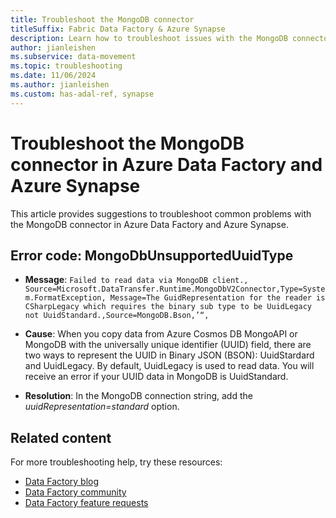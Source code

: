 ```yaml
---
title: Troubleshoot the MongoDB connector
titleSuffix: Fabric Data Factory & Azure Synapse
description: Learn how to troubleshoot issues with the MongoDB connector in Fabric Data Factory and Azure Synapse Analytics.
author: jianleishen
ms.subservice: data-movement
ms.topic: troubleshooting
ms.date: 11/06/2024
ms.author: jianleishen
ms.custom: has-adal-ref, synapse
---
```


# Troubleshoot the MongoDB connector in Azure Data Factory and Azure Synapse


This article provides suggestions to troubleshoot common problems with the MongoDB connector in Azure Data Factory and Azure Synapse.

## Error code: MongoDbUnsupportedUuidType

- **Message**:
    `Failed to read data via MongoDB client.,
    Source=Microsoft.DataTransfer.Runtime.MongoDbV2Connector,Type=System.FormatException,
    Message=The GuidRepresentation for the reader is CSharpLegacy which requires the binary sub type to be UuidLegacy not UuidStandard.,Source=MongoDB.Bson,’“,`

- **Cause**: When you copy data from Azure Cosmos DB MongoAPI or MongoDB with the universally unique identifier (UUID) field, there are two ways to represent the UUID in Binary JSON (BSON): UuidStardard and UuidLegacy. By default, UuidLegacy is used to read data. You will receive an error if your UUID data in MongoDB is UuidStandard.

- **Resolution**: In the MongoDB connection string, add the *uuidRepresentation=standard* option.

 ## Related content

For more troubleshooting help, try these resources:
- [Data Factory blog](https://blog.fabric.microsoft.com/blog/category/data-factory)
- [Data Factory community](https://community.fabric.microsoft.com/t5/Data-Factory-preview-Community/ct-p/datafactory)
- [Data Factory feature requests](https://ideas.fabric.microsoft.com/)
